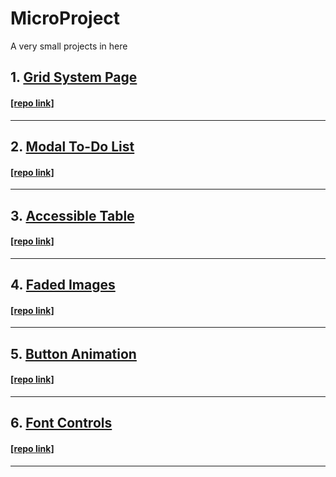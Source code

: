 # MicroProject
A very small projects in here  

## 1. [Grid System Page](https://juhwan1004.github.io/MicroProject/grid_system_page/)
#### [[repo link]](https://github.com/juhwan1004/MicroProject/tree/gh-pages/grid_system_page/)  
---
## 2. [Modal To-Do List](https://juhwan1004.github.io/MicroProject/modal_todolist/)  
#### [[repo link]](https://github.com/juhwan1004/MicroProject/tree/gh-pages/modal_todolist/)  
---
## 3. [Accessible Table](https://juhwan1004.github.io/MicroProject/accessible_table/)  
#### [[repo link]](https://github.com/juhwan1004/MicroProject/tree/gh-pages/accessible_table/)  
---
## 4. [Faded Images](https://juhwan1004.github.io/MicroProject/faded_images/)  
#### [[repo link]](https://github.com/juhwan1004/MicroProject/tree/gh-pages/faded_images/)  
---
## 5. [Button Animation](https://juhwan1004.github.io/MicroProject/button_animation/)  
#### [[repo link]](https://github.com/juhwan1004/MicroProject/tree/gh-pages/button_animation/)  
---
## 6. [Font Controls](https://juhwan1004.github.io/MicroProject/font_controls/)  
#### [[repo link]](https://github.com/juhwan1004/MicroProject/tree/gh-pages/font_controls)  
---

